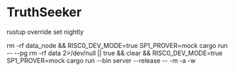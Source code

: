 # TruthSeeker

rustup override set nightly

rm -rf data_node && RISC0_DEV_MODE=true SP1_PROVER=mock cargo run -- --pg
rm -rf data 2>/dev/null || true && clear && RISC0_DEV_MODE=true SP1_PROVER=mock cargo run --bin server --release -- -m -a -w
